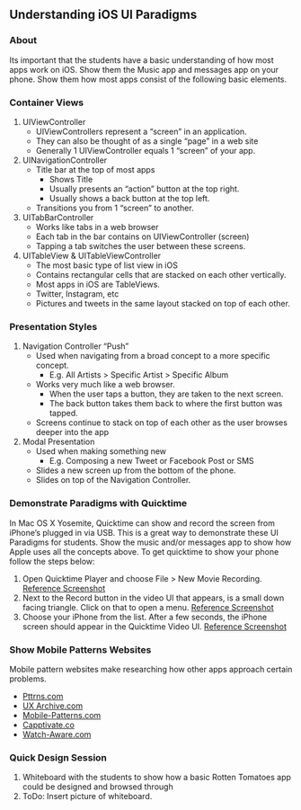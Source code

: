 ## Understanding iOS UI Paradigms
### About
Its important that the students have a basic understanding of how most apps work on iOS. Show them the Music app and messages app on your phone. Show them how most apps consist of the following basic elements.

### Container Views
1. UIViewController
	* UIViewControllers represent a “screen” in an application. 
	* They can also be thought of as a single “page” in a web site
	* Generally 1 UIViewController equals 1 “screen” of your app.
1. UINavigationController
	* Title bar at the top of most apps
		* Shows Title
		* Usually presents an “action” button at the top right.
		* Usually shows a back button at the top left.
	* Transitions you from 1 “screen” to another.
1. UITabBarController
	* Works like tabs in a web browser
	* Each tab in the bar contains on UIViewController (screen)
	* Tapping a tab switches the user between these screens.
1. UITableView & UITableViewController
	* The most basic type of list view in iOS
	* Contains rectangular cells that are stacked on each other vertically.
	* Most apps in iOS are TableViews. 
	* Twitter, Instagram, etc
	* Pictures and tweets in the same layout stacked on top of each other.

### Presentation Styles
1. Navigation Controller “Push”
	* Used when navigating from a broad concept to a more specific concept.
		* E.g. All Artists > Specific Artist > Specific Album 
	* Works very much like a web browser.
		* When the user taps a button, they are taken to the next screen.
		* The back button takes them back to where the first button was tapped.
	* Screens continue to stack on top of each other as the user browses deeper into the app
1. Modal Presentation
	* Used when making something new
		* E.g. Composing a new Tweet or Facebook Post or SMS
	* Slides a new screen up from the bottom of the phone.
	* Slides on top of the Navigation Controller.

### Demonstrate Paradigms with Quicktime
In Mac OS X Yosemite, Quicktime can show and record the screen from iPhone’s plugged in via USB. This is a great way to demonstrate these UI Paradigms for students. Show the music and/or messages app to show how Apple uses all the concepts above. To get quicktime to show your phone follow the steps below:

1. Open Quicktime Player and choose File > New Movie Recording. [Reference Screenshot](/ImagesForGuide/qtScreenRecording01.png)
1. Next to the Record button in the video UI that appears, is a small down facing triangle. Click on that to open a menu. [Reference Screenshot](/ImagesForGuide/qtScreenRecording02.png)
1. Choose your iPhone from the list. After a few seconds, the iPhone screen should appear in the Quicktime Video UI. [Reference Screenshot](/ImagesForGuide/qtScreenRecording03.png)

### Show Mobile Patterns Websites
Mobile pattern websites make researching how other apps approach certain problems.
* [Pttrns.com](http://pttrns.com/?scid=21)
* [UX Archive.com](http://uxarchive.com)
* [Mobile-Patterns.com](http://www.mobile-patterns.com)
* [Capptivate.co](http://capptivate.co)
* [Watch-Aware.com](http://watchaware.com/watch-apps)

### Quick Design Session
1. Whiteboard with the students to show how a basic Rotten Tomatoes app could be designed and browsed through
1. ToDo: Insert picture of whiteboard.
